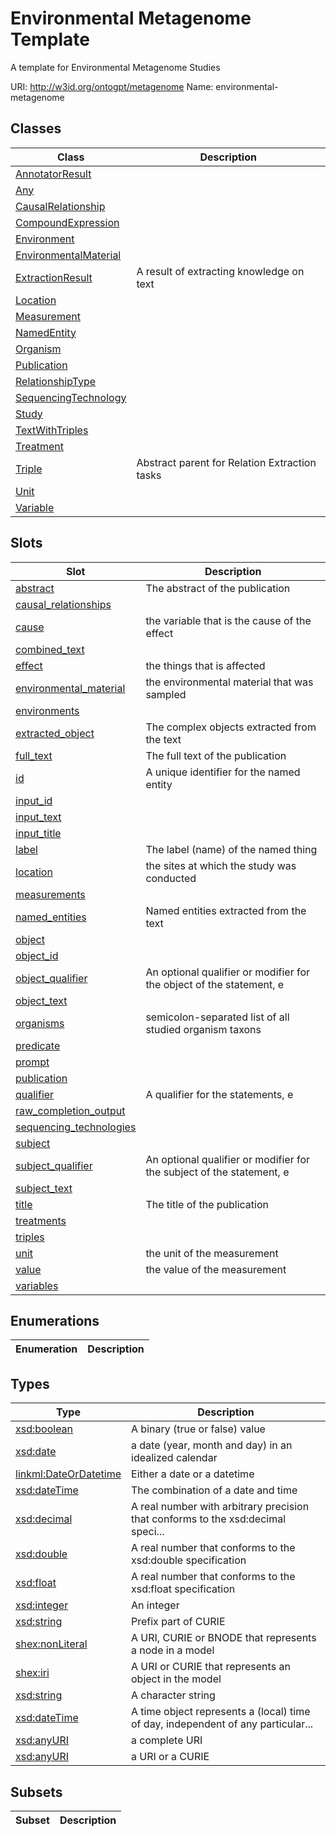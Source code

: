 # Environmental Metagenome Template

A template for Environmental Metagenome Studies

URI: http://w3id.org/ontogpt/metagenome
Name: environmental-metagenome

## Classes

| Class | Description |
| --- | --- |
| [AnnotatorResult](AnnotatorResult.md) |  |
| [Any](Any.md) |  |
| [CausalRelationship](CausalRelationship.md) |  |
| [CompoundExpression](CompoundExpression.md) |  |
| [Environment](Environment.md) |  |
| [EnvironmentalMaterial](EnvironmentalMaterial.md) |  |
| [ExtractionResult](ExtractionResult.md) | A result of extracting knowledge on text |
| [Location](Location.md) |  |
| [Measurement](Measurement.md) |  |
| [NamedEntity](NamedEntity.md) |  |
| [Organism](Organism.md) |  |
| [Publication](Publication.md) |  |
| [RelationshipType](RelationshipType.md) |  |
| [SequencingTechnology](SequencingTechnology.md) |  |
| [Study](Study.md) |  |
| [TextWithTriples](TextWithTriples.md) |  |
| [Treatment](Treatment.md) |  |
| [Triple](Triple.md) | Abstract parent for Relation Extraction tasks |
| [Unit](Unit.md) |  |
| [Variable](Variable.md) |  |


## Slots

| Slot | Description |
| --- | --- |
| [abstract](abstract.md) | The abstract of the publication |
| [causal_relationships](causal_relationships.md) |  |
| [cause](cause.md) | the variable that is the cause of the effect |
| [combined_text](combined_text.md) |  |
| [effect](effect.md) | the things that is affected |
| [environmental_material](environmental_material.md) | the environmental material that was sampled |
| [environments](environments.md) |  |
| [extracted_object](extracted_object.md) | The complex objects extracted from the text |
| [full_text](full_text.md) | The full text of the publication |
| [id](id.md) | A unique identifier for the named entity |
| [input_id](input_id.md) |  |
| [input_text](input_text.md) |  |
| [input_title](input_title.md) |  |
| [label](label.md) | The label (name) of the named thing |
| [location](location.md) | the sites at which the study was conducted |
| [measurements](measurements.md) |  |
| [named_entities](named_entities.md) | Named entities extracted from the text |
| [object](object.md) |  |
| [object_id](object_id.md) |  |
| [object_qualifier](object_qualifier.md) | An optional qualifier or modifier for the object of the statement, e |
| [object_text](object_text.md) |  |
| [organisms](organisms.md) | semicolon-separated list of all studied organism taxons |
| [predicate](predicate.md) |  |
| [prompt](prompt.md) |  |
| [publication](publication.md) |  |
| [qualifier](qualifier.md) | A qualifier for the statements, e |
| [raw_completion_output](raw_completion_output.md) |  |
| [sequencing_technologies](sequencing_technologies.md) |  |
| [subject](subject.md) |  |
| [subject_qualifier](subject_qualifier.md) | An optional qualifier or modifier for the subject of the statement, e |
| [subject_text](subject_text.md) |  |
| [title](title.md) | The title of the publication |
| [treatments](treatments.md) |  |
| [triples](triples.md) |  |
| [unit](unit.md) | the unit of the measurement |
| [value](value.md) | the value of the measurement |
| [variables](variables.md) |  |


## Enumerations

| Enumeration | Description |
| --- | --- |


## Types

| Type | Description |
| --- | --- |
| [xsd:boolean](xsd:boolean) | A binary (true or false) value |
| [xsd:date](xsd:date) | a date (year, month and day) in an idealized calendar |
| [linkml:DateOrDatetime](https://w3id.org/linkml/DateOrDatetime) | Either a date or a datetime |
| [xsd:dateTime](xsd:dateTime) | The combination of a date and time |
| [xsd:decimal](xsd:decimal) | A real number with arbitrary precision that conforms to the xsd:decimal speci... |
| [xsd:double](xsd:double) | A real number that conforms to the xsd:double specification |
| [xsd:float](xsd:float) | A real number that conforms to the xsd:float specification |
| [xsd:integer](xsd:integer) | An integer |
| [xsd:string](xsd:string) | Prefix part of CURIE |
| [shex:nonLiteral](shex:nonLiteral) | A URI, CURIE or BNODE that represents a node in a model |
| [shex:iri](shex:iri) | A URI or CURIE that represents an object in the model |
| [xsd:string](xsd:string) | A character string |
| [xsd:dateTime](xsd:dateTime) | A time object represents a (local) time of day, independent of any particular... |
| [xsd:anyURI](xsd:anyURI) | a complete URI |
| [xsd:anyURI](xsd:anyURI) | a URI or a CURIE |


## Subsets

| Subset | Description |
| --- | --- |
